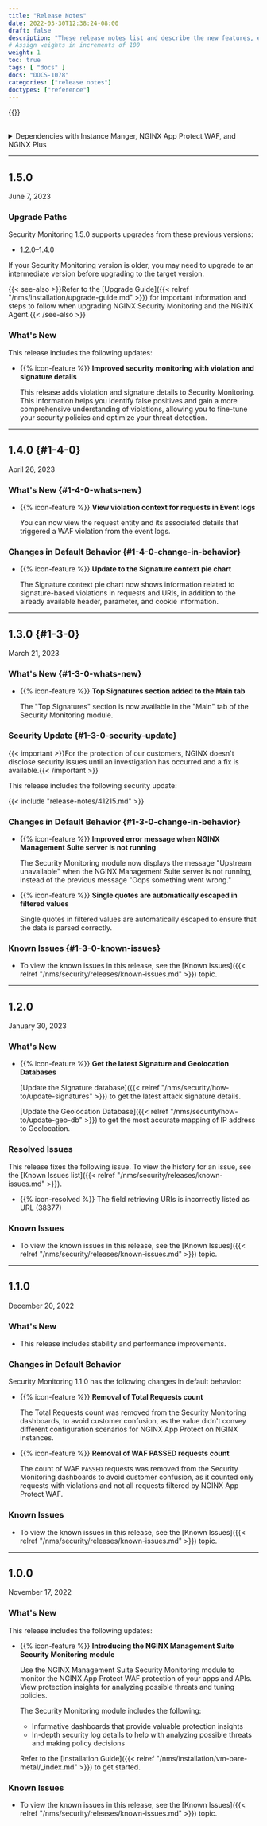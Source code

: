 ```yaml
---
title: "Release Notes"
date: 2022-03-30T12:38:24-08:00
draft: false
description: "These release notes list and describe the new features, enhancements, and resolved issues in the NGINX Management Suite Security Monitoring module."
# Assign weights in increments of 100
weight: 1
toc: true
tags: [ "docs" ]
docs: "DOCS-1078"
categories: ["release notes"]
doctypes: ["reference"]
---
```


{{<rn-styles>}}

<br>

<details closed>
<summary><i class="fa-solid fa-circle-info"></i> Dependencies with Instance Manger, NGINX App Protect WAF, and NGINX Plus</summary>

{{< include "tech-specs/security-management-plane-dependencies.md" >}}

<br>

{{< include "tech-specs/security-data-plane-dependencies.md" >}}

</details>

---

## 1.5.0

June 7, 2023

### Upgrade Paths

Security Monitoring 1.5.0 supports upgrades from these previous versions:

- 1.2.0–1.4.0

If your Security Monitoring version is older, you may need to upgrade to an intermediate version before upgrading to the target version.

{{< see-also >}}Refer to the [Upgrade Guide]({{< relref "/nms/installation/upgrade-guide.md" >}}) for important information and steps to follow when upgrading NGINX Security Monitoring and the NGINX Agent.{{< /see-also >}}

### What's New

This release includes the following updates:

- {{% icon-feature %}} **Improved security monitoring with violation and signature details**

  This release adds violation and signature details to Security Monitoring. This information helps you identify false positives and gain a more comprehensive understanding of violations, allowing you to fine-tune your security policies and optimize your threat detection.

---
## 1.4.0 {#1-4-0}

April 26, 2023

### What's New {#1-4-0-whats-new}

- {{% icon-feature %}} **View violation context for requests in Event logs**

  You can now view the request entity and its associated details that triggered a WAF violation from the event logs.

### Changes in Default Behavior {#1-4-0-change-in-behavior}

- {{% icon-feature %}} **Update to the Signature context pie chart**

  The Signature context pie chart now shows information related to signature-based violations in requests and URIs, in addition to the already available header, parameter, and cookie information.

---

## 1.3.0 {#1-3-0}

March 21, 2023

### What's New {#1-3-0-whats-new}

- {{% icon-feature %}} **Top Signatures section added to the Main tab**

  The "Top Signatures" section is now available in the "Main" tab of the Security Monitoring module.

### Security Update {#1-3-0-security-update}

{{< important >}}For the protection of our customers, NGINX doesn't disclose security issues until an investigation has occurred and a fix is available.{{< /important >}}

This release includes the following security update:

{{< include "release-notes/41215.md" >}}

### Changes in Default Behavior {#1-3-0-change-in-behavior}

- {{% icon-feature %}} **Improved error message when NGINX Management Suite server is not running**

  The Security Monitoring module now displays the message "Upstream unavailable" when the NGINX Management Suite server is not running, instead of the previous message "Oops something went wrong."

- {{% icon-feature %}} **Single quotes are automatically escaped in filtered values**

  Single quotes in filtered values are automatically escaped to ensure that the data is parsed correctly.

### Known Issues {#1-3-0-known-issues}

- To view the known issues in this release, see the [Known Issues]({{< relref "/nms/security/releases/known-issues.md" >}}) topic.

---

## 1.2.0

January 30, 2023

### What's New

- {{% icon-feature %}} **Get the latest Signature and Geolocation Databases**

  [Update the Signature database]({{< relref "/nms/security/how-to/update-signatures" >}}) to get the latest attack signature details.

  [Update the Geolocation Database]({{< relref "/nms/security/how-to/update-geo-db" >}}) to get the most accurate mapping of IP address to Geolocation.

### Resolved Issues

This release fixes the following issue. To view the history for an issue, see the [Known Issues list]({{< relref "/nms/security/releases/known-issues.md" >}}).


- {{% icon-resolved %}} The field retrieving URIs is incorrectly listed as URL (38377)

### Known Issues

- To view the known issues in this release, see the [Known Issues]({{< relref "/nms/security/releases/known-issues.md" >}}) topic.

---

## 1.1.0

December 20, 2022

### What's New

- This release includes stability and performance improvements.

### Changes in Default Behavior

Security Monitoring 1.1.0 has the following changes in default behavior:


- {{% icon-feature %}} **Removal of Total Requests count**

  The Total Requests count was removed from the Security Monitoring dashboards, to avoid customer confusion, as the value didn't convey different configuration scenarios for NGINX App Protect on NGINX instances.

- {{% icon-feature %}} **Removal of WAF PASSED requests count**

  The count of WAF `PASSED` requests was removed from the Security Monitoring dashboards to avoid customer confusion, as it counted only requests with violations and not all requests filtered by NGINX App Protect WAF.

### Known Issues

- To view the known issues in this release, see the [Known Issues]({{< relref "/nms/security/releases/known-issues.md" >}}) topic.

---

## 1.0.0

November 17, 2022

### What's New

This release includes the following updates:

- {{% icon-feature %}} **Introducing the NGINX Management Suite Security Monitoring module**

  Use the NGINX Management Suite Security Monitoring module to monitor the NGINX App Protect WAF protection of your apps and APIs. View protection insights for analyzing possible threats and tuning policies.

  The Security Monitoring module includes the following:

  - Informative dashboards that provide valuable protection insights
  - In-depth security log details to help with analyzing possible threats and making policy decisions

  Refer to the [Installation Guide]({{< relref "/nms/installation/vm-bare-metal/_index.md" >}}) to get started.

### Known Issues

- To view the known issues in this release, see the [Known Issues]({{< relref "/nms/security/releases/known-issues.md" >}}) topic.
